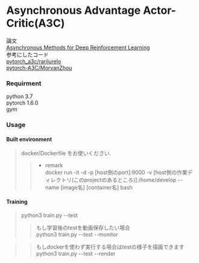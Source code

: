 # Asynchronous Advantage Actor-Critic(A3C)
論文  
[Asynchronous Methods for Deep Reinforcement Learning](https://arxiv.org/pdf/1602.01783v1.pdf)  
参考にしたコード  
[pytorch_a3c/rarilurelo](https://github.com/rarilurelo/pytorch_a3c)  
[pytorch-A3C/MorvanZhou](https://github.com/MorvanZhou/pytorch-A3C)

### Requirment  
python 3.7  
pytorch 1.6.0  
gym

### Usage
#### Built environment
> docker/Dockerfile をお使いください. 
>> - remark  
>> docker run -it -d -p [host側のport]:9000 -v [host側の作業ディレクトリ(このprojectのあるところ)]:/home/develop --name [image名] [container名] bash  

#### Training
> python3 train.py --test  
>> もし学習後のtestを動画保存したい場合  
>> python3 train.py --test --monitor  

>> もしdockerを使わず実行する場合はtestの様子を描画できます  
>> python3 train.py --test --render  
